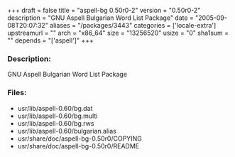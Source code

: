 +++
draft = false
title = "aspell-bg 0.50r0-2"
version = "0.50r0-2"
description = "GNU Aspell Bulgarian Word List Package"
date = "2005-09-08T20:07:32"
aliases = "/packages/3443"
categories = ['locale-extra']
upstreamurl = ""
arch = "x86_64"
size = "13256520"
usize = "0"
sha1sum = ""
depends = "['aspell']"
+++
### Description: 
GNU Aspell Bulgarian Word List Package

### Files: 
* usr/lib/aspell-0.60/bg.dat
* usr/lib/aspell-0.60/bg.multi
* usr/lib/aspell-0.60/bg.rws
* usr/lib/aspell-0.60/bulgarian.alias
* usr/share/doc/aspell-bg-0.50r0/COPYING
* usr/share/doc/aspell-bg-0.50r0/README

